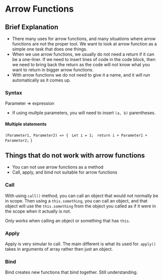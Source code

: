 # Arrow Functions

## Brief Explanation

- There many uses for arrow functions, and many situations where arrow functions are not the proper tool. We want to look at arrow function as a simple one task that does one things.
- When we use arrow functions, we usually do not need a return if it can be a one-liner. If we need to insert lines of code in the code block, then we need to bring back the return as the code will not know what you want to return in bigger arrow functions.
- With arrow functions we do not need to give it a name, and it will run automatically as it comes up.

### Syntax

Parameter => expression

- If using multple parameters, you will need to insert `(a, b)` parentheses.

#### Multiple statements

`(Parameter1, Parameter2) => {`
&nbsp;&nbsp;`Let i = 1;`
&nbsp;&nbsp;`return i + Parameter1 + Parameter2;`
`}`

## Things that do not work with arrow functions

- You can not use arrow functions as a method
- Call, apply, and bind not suitable for arrow functions

### Call

With using `call()` method, you can call an object that would not normally be in scope. Then using a `this.something`, you can call an object, and that object will use the `this.something` from the object you called as if it were in the scope when it actually is not.

Only works when calling an object or something that has `this`.

### Apply

Apply is very simular to call. The main different is what its used for. `apply()` takes in arguments of array rather then just an object.

### Bind

Bind creates new functions that bind together. Still understanding.
